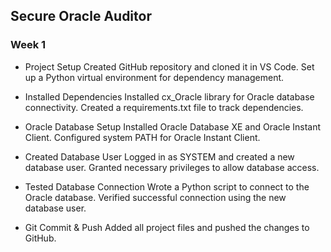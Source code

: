 ## Secure Oracle Auditor

### Week 1
- Project Setup
Created GitHub repository and cloned it in VS Code.
Set up a Python virtual environment for dependency management.

- Installed Dependencies
Installed cx_Oracle library for Oracle database connectivity.
Created a requirements.txt file to track dependencies.

- Oracle Database Setup
Installed Oracle Database XE and Oracle Instant Client.
Configured system PATH for Oracle Instant Client.

- Created Database User
Logged in as SYSTEM and created a new database user.
Granted necessary privileges to allow database access.

- Tested Database Connection
Wrote a Python script to connect to the Oracle database.
Verified successful connection using the new database user.

- Git Commit & Push
Added all project files and pushed the changes to GitHub.
